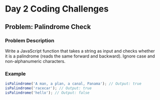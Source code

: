 # Day 2 Coding Challenges

## Problem: Palindrome Check

### Problem Description
Write a JavaScript function that takes a string as input and checks whether it is a palindrome (reads the same forward and backward). Ignore case and non-alphanumeric characters.

### Example
```js
isPalindrome('A man, a plan, a canal, Panama'); // Output: true
isPalindrome('racecar'); // Output: true
isPalindrome('hello'); // Output: false
```
